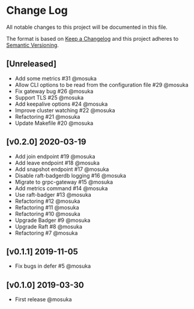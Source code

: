 # Change Log

All notable changes to this project will be documented in this file.

The format is based on [Keep a Changelog](http://keepachangelog.com/)
and this project adheres to [Semantic Versioning](http://semver.org/).

## [Unreleased]

- Add some metrics #31 @mosuka
- Allow CLI options to be read from the configuration file #29 @mosuka
- Fix gateway bug #26 @mosuka
- Support TLS #25 @mosuka
- Add keepalive options #24 @mosuka
- Improve cluster watching #22 @mosuka
- Refactoring #21 @mosuka
- Update Makefile #20 @mosuka

## [v0.2.0] 2020-03-19

- Add join endpoint #19 @mosuka
- Add leave endpoint #18 @mosuka
- Add snapshot endpoint #17 @mosuka
- Disable raft-badgerdb logging #16 @mosuka
- Migrate to grpc-gateway #15 @mosuka
- Add metrics command #14 @mosuka
- Use raft-badger #13 @mosuka
- Refactoring #12 @mosuka
- Refactoring #11 @mosuka
- Refactoring #10 @mosuka
- Upgrade Badger #9 @mosuka
- Upgrade Raft #8 @mosuka
- Refactoring #7 @mosuka

## [v0.1.1] 2019-11-05

- Fix bugs in defer #5 @mosuka

## [v0.1.0] 2019-03-30

- First release @mosuka
